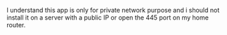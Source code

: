 I understand this app is only for private network purpose and i should not install it on a server with a public IP or open the 445 port on my home router.
